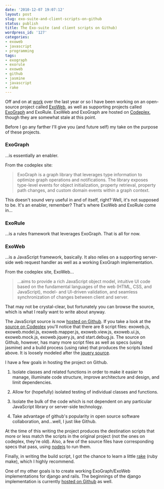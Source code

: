```yaml
---
date: '2010-12-07 19:07:12'
layout: post
slug: exo-suite-and-client-scripts-on-github
status: publish
title: The Exo-suite (and client scripts on Github)
wordpress_id: '127'
categories:
- exoweb
- javascript
- programming
tags:
- exograph
- exorule
- exoweb
- github
- jasmine
- javascript
- rake
---
```


Off and on at [work](http://vc3.com/) over the last year or so I have been working on an open-source project called [ExoWeb](http://exoweb.codeplex.com/), as well as supporting projects called [ExoGraph](http://exograph.codeplex.com/) and ExoRule.  ExoWeb and ExoGraph are hosted on [Codeplex](http://codeplex.com/), though they are somewhat stale at this point.

Before I go any farther I'll give you (and future self) my take on the purpose of these projects.



### ExoGraph


...is essentially an enabler.

From the codeplex site:


> ExoGraph is a graph library that leverages type information to optimize graph operations and notifications. The library exposes type-level events for object initialization, property retrieval, property path changes, and custom domain events within a graph context.



This doesn't sound very useful in and of itself, right?  Well, it's not supposed to be.  It's an enabler, remember?  That's where ExoWeb and ExoRule come in...



### ExoRule


...is a rules framework that leverages ExoGraph.  That is all for now.



### ExoWeb


...is a JavaScript framework, basically.  It also relies on a supporting server-side web request handler as well as a working ExoGraph implementation.

From the codeplex site, ExoWeb...


> ...aims to provide a rich JavaScript object model, intuitive UI code based on the fundamental languages of the web (HTML, CSS, and JavaScript), model- and UI-driven validation, and seamless synchronization of changes between client and server.



That may not be crystal-clear, but fortunately you can browse the source, which is what I really want to write about anyway.

The JavaScript source is now [hosted on Github](http://github.com/mattheyan/exoweb).  If you take a look at the [source on Codeplex](http://exoweb.codeplex.com/SourceControl/list/changesets) you'll notice that there are 8 script files: exoweb.js, exoweb.model.js, exoweb.mapper.js, exoweb.view.js, exoweb.ui.js, exoweb.mock.js, exoweb.jquery.js, and start.debug.js.  The source on Github, however, has many more script files as well as specs (using jasmine) and a build process (using rake) that produces the scripts listed above.  It is loosely modeled after the [jquery source](http://github.com/jquery/jquery).

I have a few goals in hosting the project on Github.




  1. Isolate classes and related functions in order to make it easier to manage, illuminate code structure, improve architecture and design, and limit dependencies.


  2. Allow for (hopefully) isolated testing of individual classes and functions.


  3. Isolate the bulk of the code which is not dependent on any particular JavaScript library or server-side technology.


  4. Take advantage of github's popularity in open source software collaboration, and...well, I just like Github.



At the time of this writing the project produces the destination scripts that more or less match the scripts in the original project (not the ones on codeplex, they're old).  Also, a few of the source files have corresponding specs that pass, using [nodejs](http://nodejs.org/) to run them.

Finally, in writing the build script, I got the chance to learn a little [rake](http://rake.rubyforge.org/) (ruby make), which I highly recommend.

One of my other goals is to create working ExoGraph/ExoWeb implementations for django and rails.  The beginnings of the django implementation is currently [hosted on Github](http://github.com/mattheyan/django-exoweb) as well.
